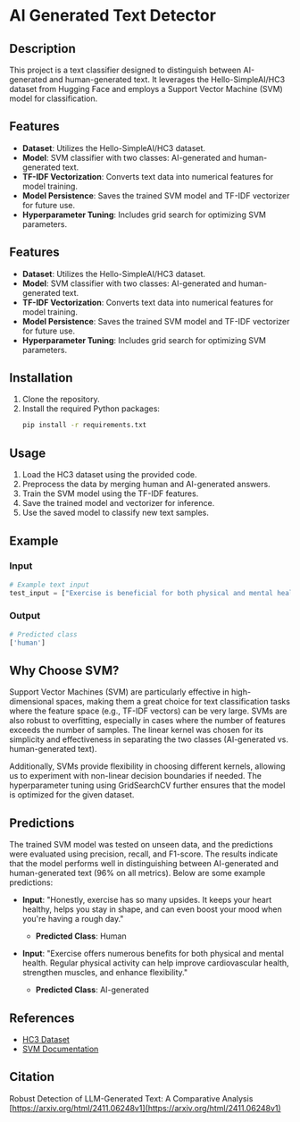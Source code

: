 # AI Generated Text Detector

## Description

This project is a text classifier designed to distinguish between AI-generated and human-generated text. It leverages the Hello-SimpleAI/HC3 dataset from Hugging Face and employs a Support Vector Machine (SVM) model for classification.

## Features

- **Dataset**: Utilizes the Hello-SimpleAI/HC3 dataset.
- **Model**: SVM classifier with two classes: AI-generated and human-generated text.
- **TF-IDF Vectorization**: Converts text data into numerical features for model training.
- **Model Persistence**: Saves the trained SVM model and TF-IDF vectorizer for future use.
- **Hyperparameter Tuning**: Includes grid search for optimizing SVM parameters.

## Features

- **Dataset**: Utilizes the Hello-SimpleAI/HC3 dataset.
- **Model**: SVM classifier with two classes: AI-generated and human-generated text.
- **TF-IDF Vectorization**: Converts text data into numerical features for model training.
- **Model Persistence**: Saves the trained SVM model and TF-IDF vectorizer for future use.
- **Hyperparameter Tuning**: Includes grid search for optimizing SVM parameters.

## Installation

1. Clone the repository.
2. Install the required Python packages:
   ```bash
   pip install -r requirements.txt
   ```

## Usage

1. Load the HC3 dataset using the provided code.
2. Preprocess the data by merging human and AI-generated answers.
3. Train the SVM model using the TF-IDF features.
4. Save the trained model and vectorizer for inference.
5. Use the saved model to classify new text samples.

## Example

### Input

```python
# Example text input
test_input = ["Exercise is beneficial for both physical and mental health."]
```

### Output

```python
# Predicted class
['human']
```

## Why Choose SVM?

Support Vector Machines (SVM) are particularly effective in high-dimensional spaces, making them a great choice for text classification tasks where the feature space (e.g., TF-IDF vectors) can be very large. SVMs are also robust to overfitting, especially in cases where the number of features exceeds the number of samples. The linear kernel was chosen for its simplicity and effectiveness in separating the two classes (AI-generated vs. human-generated text).

Additionally, SVMs provide flexibility in choosing different kernels, allowing us to experiment with non-linear decision boundaries if needed. The hyperparameter tuning using GridSearchCV further ensures that the model is optimized for the given dataset.

## Predictions

The trained SVM model was tested on unseen data, and the predictions were evaluated using precision, recall, and F1-score. The results indicate that the model performs well in distinguishing between AI-generated and human-generated text (96% on all metrics). Below are some example predictions:

- **Input**: "Honestly, exercise has so many upsides. It keeps your heart healthy, helps you stay in shape, and can even boost your mood when you're having a rough day."

  - **Predicted Class**: Human

- **Input**: "Exercise offers numerous benefits for both physical and mental health. Regular physical activity can help improve cardiovascular health, strengthen muscles, and enhance flexibility."
  - **Predicted Class**: AI-generated


## References

- [HC3 Dataset](https://huggingface.co/datasets/Hello-SimpleAI/HC3)
- [SVM Documentation](https://scikit-learn.org/stable/modules/generated/sklearn.svm.SVC.html)

## Citation

Robust Detection of LLM-Generated Text: A Comparative Analysis  
[https://arxiv.org/html/2411.06248v1](https://arxiv.org/html/2411.06248v1)
